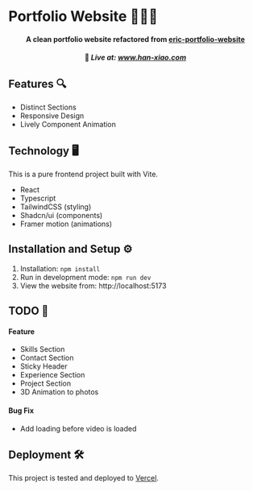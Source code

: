 # Portfolio Website 👩🏻‍💻

<h4 align="center">A clean portfolio website refactored from <a href="https://github.com/erich2s/eric-portfolio-website" target="_blank"> eric-portfolio-website </a></h4>

<h4 align="center">🔵 <em>
<strong>Live at:
<a href="https://www.han-xiao.com/" target="_blank"> www.han-xiao.com </a>
</strong>
</em></h4>

## Features 🔍

- Distinct Sections
- Responsive Design
- Lively Component Animation

## Technology 🖥️

This is a pure frontend project built with Vite.

- React
- Typescript
- TailwindCSS (styling)
- Shadcn/ui (components)
- Framer motion (animations)

## Installation and Setup ⚙️

1. Installation: `npm install`
2. Run in development mode: `npm run dev`
3. View the website from: http://localhost:5173

## TODO 📝

#### Feature

- Skills Section
- Contact Section
- Sticky Header
- Experience Section
- Project Section
- 3D Animation to photos

#### Bug Fix

- Add loading before video is loaded

## Deployment 🛠️

This project is tested and deployed to [Vercel](https://vercel.com/).
